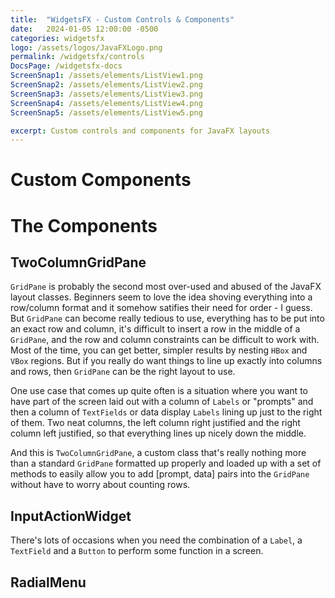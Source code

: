 ```yaml
---
title:  "WidgetsFX - Custom Controls & Components"
date:   2024-01-05 12:00:00 -0500
categories: widgetsfx
logo: /assets/logos/JavaFXLogo.png
permalink: /widgetsfx/controls
DocsPage: /widgetsfx-docs
ScreenSnap1: /assets/elements/ListView1.png
ScreenSnap2: /assets/elements/ListView2.png
ScreenSnap3: /assets/elements/ListView3.png
ScreenSnap4: /assets/elements/ListView4.png
ScreenSnap5: /assets/elements/ListView5.png

excerpt: Custom controls and components for JavaFX layouts
---
```


# Custom Components

# The Components

## TwoColumnGridPane

`GridPane` is probably the second most over-used and abused of the JavaFX layout classes.  Beginners seem to love the idea shoving everything into a row/column format and it somehow satifies their need for order - I guess.  But `GridPane` can become really tedious to use, everything has to be put into an exact row and column, it's difficult to insert a row in the middle of a `GridPane`, and the row and column constraints can be difficult to work with.  Most of the time, you can get better, simpler results by nesting `HBox` and `VBox` regions.  But if you really do want things to line up exactly into columns and rows, then `GridPane` can be the right layout to use.

One use case that comes up quite often is a situation where you want to have part of the screen laid out with a column of `Labels` or "prompts" and then a column of `TextFields` or data display `Labels` lining up just to the right of them.  Two neat columns, the left column right justified and the right column left justified, so that everything lines up nicely down the middle. 

And this is `TwoColumnGridPane`, a custom class that's really nothing more than a standard `GridPane` formatted up properly and loaded up with a set of methods to easily allow you to add [prompt, data] pairs into the `GridPane` without have to worry about counting rows.

## InputActionWidget

There's lots of occasions when you need the combination of a `Label`, a `TextField` and a `Button` to perform some function in a screen.

## RadialMenu
